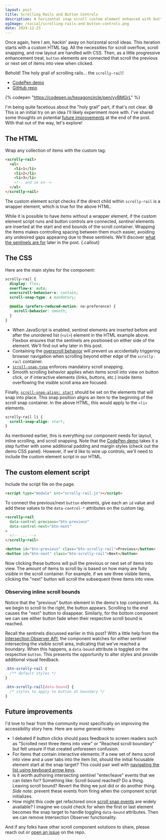```yaml
---
layout: post
title: Scrolling Rails and Button Controls
description: A horizontal snap scroll custom element enhanced with button controls that pull the previous or next set of items into view.
ogImage: /social/scrolling-rails-and-button-controls.png
date: 2024-12-23
---
```


Once again, here I am, hackin' away on horizontal scroll ideas. This iteration starts with a custom HTML tag. All the necessities for scroll overflow, scroll snapping, and row layout are handled with CSS. Then, as a little progressive enhancement treat, `button` elements are connected that scroll the previous or next set of items into view when clicked.

Behold! The holy grail of scrolling rails... the `scrolly-rail`!

- [CodePen demo](https://codepen.io/hexagoncircle/full/yyBMGrL)
- [GitHub repo](https://github.com/hexagoncircle/scrolly-rail)

{% codepen "https://codepen.io/hexagoncircle/pen/yyBMGrL" %}

I'm being quite facetious about the "holy grail" part, if that's not clear. 😅 This is an initial try on an idea I'll likely experiment more with. I've shared some thoughts on potential [future improvements](#future-improvements) at the end of the post. With that out of the way, let's explore!

## The HTML

Wrap any collection of items with the custom tag:

```html
<scrolly-rail>
  <ul>
    <li>1</li>
    <li>2</li>
    <li>3</li>
    <!-- and so on-->
  </ul>
</scrolly-rail>
```

The custom element script checks if the direct child within `scrolly-rail` is a wrapper element, which is true for the above HTML.

While it is possible to have items without a wrapper element, if the custom element script runs and button controls are connected, _sentinel_ elements are inserted at the start and end bounds of the scroll container. Wrapping the items makes controlling spacing between them much easier, avoiding any undesired gaps appearing due to these sentinels. We'll discover [what the sentinels are for](#observing-inline-scroll-bounds) later in the post.
{.callout}

## The CSS

Here are the main styles for the component:

```scss
scrolly-rail {
  display: flex;
  overflow-x: auto;
  overscroll-behavior-x: contain;
  scroll-snap-type: x mandatory;

  @media (prefers-reduced-motion: no-preference) {
    scroll-behavior: smooth;
  }
}
```

- When JavaScript is enabled, sentinel elements are inserted before and after the unordered list (`<ul>`) element in the HTML example above. Flexbox ensures that the sentinels are positioned on either side of the element. We'll find out why later in this post.
- Containing the [overscroll behavior](https://developer.mozilla.org/en-US/docs/Web/CSS/overscroll-behavior#contain) will prevent us accidentally triggering browser navigation when scrolling beyond either edge of the `scrolly-rail` container.
- [`scroll-snap-type`](https://developer.mozilla.org/en-US/docs/Web/CSS/scroll-snap-type) enforces mandatory scroll snapping.
- Smooth scrolling behavior applies when items scroll into view on button click, or if interactive elements (links, buttons, etc.) inside items overflowing the visible scroll area are focused.

Finally, [`scroll-snap-align: start`](https://developer.mozilla.org/en-US/docs/Web/CSS/scroll-snap-align) should be set on the elements that will snap into place. This snap position aligns an item to the beginning of the scroll snap container. In the above HTML, this would apply to the `<li>` elements.

```scss
scrolly-rail li {
  scroll-snap-align: start;
}
```

As mentioned earlier, this is everything our component needs for layout, inline scrolling, and scroll snapping. Note that the [CodePen demo](https://codepen.io/hexagoncircle/pen/yyBMGrL) takes it a step further with some additional padding and margin styles (check out the demo CSS panel). However, if we'd like to wire up controls, we'll need to include the custom element script in our HTML.

## The custom element script

Include the script file on the page.

```html
<script type="module" src="scrolly-rail.js"></script>
```

To connect the previous/next `button` elements, give each an `id` value and add these values to the `data-control-*` attributes on the custom tag.

```html
<scrolly-rail
  data-control-previous="btn-previous"
  data-control-next="btn-next"
>
  <!-- ... -->
</scrolly-rail>

<button id="btn-previous" class="btn-scrolly-rail">Previous</button>
<button id="btn-next" class="btn-scrolly-rail">Next</button>
```

Now clicking these buttons will pull the previous or next set of items into view. The amount of items to scroll by is based on how many are fully visible in the scroll container. For example, if we see three visible items, clicking the "next" button will scroll the subsequent three items into view.

### Observing inline scroll bounds

Notice that the "previous" button element in the demo's top component. As we begin to scroll to the right, the button appears. Scrolling to the end causes the "next" button to disappear. Similarly, for the bottom component we can see either button fade when their respective scroll bound is reached.

Recall the sentinels discussed earlier in this post? With a little help from the [Intersection Observer API](https://developer.mozilla.org/en-US/docs/Web/API/Intersection_Observer_API), the component watches for either sentinel intersecting the visible scroll area, indicating that we've reached a boundary. When this happens, a `data-bound` attribute is toggled on the respective `button`. This presents the opportunity to alter styles and provide additional visual feedback.

```scss
.btn-scrolly-rail {
  /** default styles */
}

.btn-scrolly-rail[data-bound] {
  /* styles to apply to button at boundary */
}
```

## Future improvements

I'd love to hear from the community most specifically on improving the accessibility story here. Here are some general notes:

- I debated if button clicks should pass feedback to screen readers such as "Scrolled next three items into view" or "Reached scroll boundary" but felt unsure if that created unforeseen confusion.
- For items that contain interactive elements: If a new set of items scroll into view and a user tabs into the item list, should the initial focusable element start at the snap target? This could pair well with [navigating the list using keyboard arrow keys](https://codepen.io/hexagoncircle/pen/LYawJVP).
- Is it worth authoring intersecting sentinel "enter/leave" events that we can listen for? Something like: Scroll bound reached? Do a thing. Leaving scroll bound? Revert the thing we just did or do another thing. _Side note:_ prevent these events from firing when the component script initializes.
- How might this code get refactored once [scroll snap events](https://developer.chrome.com/blog/scroll-snap-events) are widely available? I imagine we could check for when the first or last element becomes the snap target to handle toggling `data-bound` attributes. Then we can remove Intersection Observer functionality.

And if any folks have other scroll component solutions to share, please reach out or [open an issue](https://github.com/hexagoncircle/scrolly-rail/issues) on the repo.